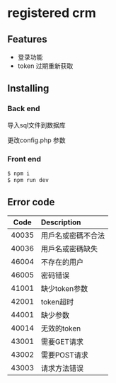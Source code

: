 # registered crm


## Features

- 登录功能
- token 过期重新获取


## Installing


### Back end


导入sql文件到数据库

更改config.php 参数


### Front end


```bash
$ npm i
$ npm run dev
```


## Error code



| Code          | Description    |
| ------------- |:---------------|
| 40035         |用戶名或密碼不合法|
| 40036         |用戶名或密碼缺失  |
| 46004         |不存在的用户     |
| 46005         |密码错误         |
| 41001         |缺少token参数    |
| 42001         |token超时        |
| 44001         |缺少参数    |
| 40014         |无效的token     |
| 43001         |需要GET请求      |
| 43002         |需要POST请求     |
| 43003         |请求方法错误     |
